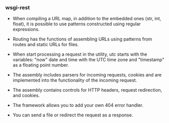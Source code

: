 ### wsgi-rest

- When compiling a URL map, in addition to the embedded ones (str, int, float), it is possible to use patterns constructed using regular expressions.

- Routing has the functions of assembling URLs using patterns from routes and static URLs for files.

- When start processing a request in the utility, utc starts with the variables: "now" date and time with the UTC time zone and "timestamp" as a floating point number.

- The assembly includes parsers for incoming requests, cookies and are implemented into the functionality of the incoming request.

- The assembly contains controls for HTTP headers, request redirection, and cookies.

- The framework allows you to add your own 404 error handler.

- You can send a file or redirect the request as a response.
